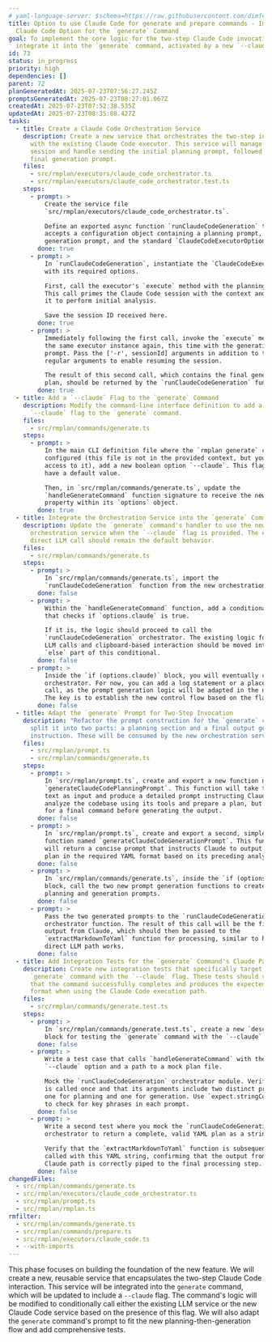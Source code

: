 ```yaml
---
# yaml-language-server: $schema=https://raw.githubusercontent.com/dimfeld/llmutils/main/schema/rmplan-plan-schema.json
title: Option to use Claude Code for generate and prepare commands - Implement
  Claude Code Option for the `generate` Command
goal: To implement the core logic for the two-step Claude Code invocation and
  integrate it into the `generate` command, activated by a new `--claude` flag.
id: 73
status: in_progress
priority: high
dependencies: []
parent: 72
planGeneratedAt: 2025-07-23T07:56:27.245Z
promptsGeneratedAt: 2025-07-23T08:27:01.067Z
createdAt: 2025-07-23T07:52:38.535Z
updatedAt: 2025-07-23T08:35:08.427Z
tasks:
  - title: Create a Claude Code Orchestration Service
    description: Create a new service that orchestrates the two-step interaction
      with the existing Claude Code executor. This service will manage the
      session and handle sending the initial planning prompt, followed by the
      final generation prompt.
    files:
      - src/rmplan/executors/claude_code_orchestrator.ts
      - src/rmplan/executors/claude_code_orchestrator.test.ts
    steps:
      - prompt: >
          Create the service file
          `src/rmplan/executors/claude_code_orchestrator.ts`.

          Define an exported async function `runClaudeCodeGeneration` that
          accepts a configuration object containing a planning prompt, a
          generation prompt, and the standard `ClaudeCodeExecutorOptions`.
        done: true
      - prompt: >
          In `runClaudeCodeGeneration`, instantiate the `ClaudeCodeExecutor`
          with its required options.

          First, call the executor's `execute` method with the planning prompt.
          This call primes the Claude Code session with the context and allows
          it to perform initial analysis.

          Save the session ID received here.
        done: true
      - prompt: >
          Immediately following the first call, invoke the `execute` method on
          the same executor instance again, this time with the generation
          prompt. Pass the ['-r', sessionId] arguments in addition to the
          regular arguments to enable resuming the session.

          The result of this second call, which contains the final generated
          plan, should be returned by the `runClaudeCodeGeneration` function.
        done: true
  - title: Add a `--claude` Flag to the `generate` Command
    description: Modify the command-line interface definition to add a new boolean
      `--claude` flag to the `generate` command.
    files:
      - src/rmplan/commands/generate.ts
    steps:
      - prompt: >
          In the main CLI definition file where the `rmplan generate` command is
          configured (this file is not in the provided context, but you have
          access to it), add a new boolean option `--claude`. This flag will not
          have a default value.

          Then, in `src/rmplan/commands/generate.ts`, update the
          `handleGenerateCommand` function signature to receive the new `claude`
          property within its `options` object.
        done: true
  - title: Integrate the Orchestration Service into the `generate` Command
    description: Update the `generate` command's handler to use the new Claude Code
      orchestration service when the `--claude` flag is provided. The existing
      direct LLM call should remain the default behavior.
    files:
      - src/rmplan/commands/generate.ts
    steps:
      - prompt: >
          In `src/rmplan/commands/generate.ts`, import the
          `runClaudeCodeGeneration` function from the new orchestration service.
        done: false
      - prompt: >
          Within the `handleGenerateCommand` function, add a conditional block
          that checks if `options.claude` is true.

          If it is, the logic should proceed to call the
          `runClaudeCodeGeneration` orchestrator. The existing logic for direct
          LLM calls and clipboard-based interaction should be moved into the
          `else` part of this conditional.
        done: false
      - prompt: >
          Inside the `if (options.claude)` block, you will eventually call the
          orchestrator. For now, you can add a log statement or a placeholder
          call, as the prompt generation logic will be adapted in the next task.
          The key is to establish the new control flow based on the flag.
        done: false
  - title: Adapt the `generate` Prompt for Two-Step Invocation
    description: "Refactor the prompt construction for the `generate` command to
      split it into two parts: a planning section and a final output generation
      instruction. These will be consumed by the new orchestration service."
    files:
      - src/rmplan/prompt.ts
      - src/rmplan/commands/generate.ts
    steps:
      - prompt: >
          In `src/rmplan/prompt.ts`, create and export a new function named
          `generateClaudeCodePlanningPrompt`. This function will take the plan
          text as input and produce a detailed prompt instructing Claude Code to
          analyze the codebase using its tools and prepare a plan, but to wait
          for a final command before generating the output.
        done: false
      - prompt: >
          In `src/rmplan/prompt.ts`, create and export a second, simpler
          function named `generateClaudeCodeGenerationPrompt`. This function
          will return a concise prompt that instructs Claude to output the final
          plan in the required YAML format based on its preceding analysis.
        done: false
      - prompt: >
          In `src/rmplan/commands/generate.ts`, inside the `if (options.claude)`
          block, call the two new prompt generation functions to create the
          planning and generation prompts.
        done: false
      - prompt: >
          Pass the two generated prompts to the `runClaudeCodeGeneration`
          orchestrator function. The result of this call will be the final YAML
          output from Claude, which should then be passed to the
          `extractMarkdownToYaml` function for processing, similar to how the
          direct LLM path works.
        done: false
  - title: Add Integration Tests for the `generate` Command's Claude Path
    description: Create new integration tests that specifically target the
      `generate` command with the `--claude` flag. These tests should verify
      that the command successfully completes and produces the expected output
      format when using the Claude Code execution path.
    files:
      - src/rmplan/commands/generate.test.ts
    steps:
      - prompt: >
          In `src/rmplan/commands/generate.test.ts`, create a new `describe`
          block for testing the `generate` command with the `--claude` flag.
        done: false
      - prompt: >
          Write a test case that calls `handleGenerateCommand` with the
          `--claude` option and a path to a mock plan file.

          Mock the `runClaudeCodeGeneration` orchestrator module. Verify that it
          is called once and that its arguments include two distinct prompts:
          one for planning and one for generation. Use `expect.stringContaining`
          to check for key phrases in each prompt.
        done: false
      - prompt: >
          Write a second test where you mock the `runClaudeCodeGeneration`
          orchestrator to return a complete, valid YAML plan as a string.

          Verify that the `extractMarkdownToYaml` function is subsequently
          called with this YAML string, confirming that the output from the
          Claude path is correctly piped to the final processing step.
        done: false
changedFiles:
  - src/rmplan/commands/generate.ts
  - src/rmplan/executors/claude_code_orchestrator.ts
  - src/rmplan/prompt.ts
  - src/rmplan/rmplan.ts
rmfilter:
  - src/rmplan/commands/generate.ts
  - src/rmplan/commands/prepare.ts
  - src/rmplan/executors/claude_code.ts
  - --with-imports
---
```


This phase focuses on building the foundation of the new feature. We will create a new, reusable service that encapsulates the two-step Claude Code interaction. This service will be integrated into the `generate` command, which will be updated to include a `--claude` flag. The command's logic will be modified to conditionally call either the existing LLM service or the new Claude Code service based on the presence of this flag. We will also adapt the `generate` command's prompt to fit the new planning-then-generation flow and add comprehensive tests.
